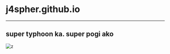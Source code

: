 # j4spher.github.io
---
super typhoon ka. super pogi ako
---

![z](https://i.redd.it/w8jys7vnupq91.jpg)
